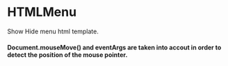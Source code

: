 # HTMLMenu
Show Hide menu html template.

#### Document.mouseMove() and eventArgs are taken into accout in order to detect the position of the mouse pointer.


